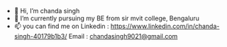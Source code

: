 - 👋 Hi, I’m chanda singh
- 🌱 I’m currently pursuing my BE from sir mvit college, Bengaluru
- 📫 you can find me on 
      Linkedin : https://www.linkedin.com/in/chanda-singh-40179b1b3/
      Email : chandasingh9021@gmail.com
      

<!---
chanda49/chanda49 is a ✨ special ✨ repository because its `README.md` (this file) appears on your GitHub profile.
You can click the Preview link to take a look at your changes.
--->
